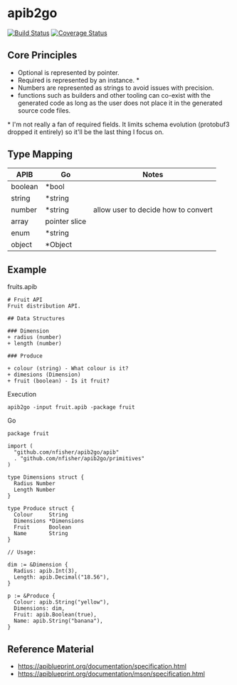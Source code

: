 # apib2go

[![Build Status](https://travis-ci.org/nfisher/apib2go.svg?branch=master)](https://travis-ci.org/nfisher/apib2go)
[![Coverage Status](https://coveralls.io/repos/github/nfisher/apib2go/badge.svg?branch=master)](https://coveralls.io/github/nfisher/apib2go?branch=master)

## Core Principles

- Optional is represented by pointer.
- Required is represented by an instance. \*
- Numbers are represented as strings to avoid issues with precision.
- functions such as builders and other tooling can co-exist with the generated code as long as the user does not place it in the generated source code files.

\* I'm not really a fan of required fields. It limits schema evolution (protobuf3 dropped it entirely) so it'll be the last thing I focus on.

## Type Mapping

| APIB    | Go            | Notes                               |
| ------- | ------------- | ----------------------------------- |
| boolean | \*bool        |                                     |
| string  | \*string      |                                     |
| number  | \*string      | allow user to decide how to convert |
| array   | pointer slice |                                     |
| enum    | \*string      |                                     |
| object  | \*Object      |                                     |

## Example

fruits.apib
```
# Fruit API
Fruit distribution API.

## Data Structures

### Dimension
+ radius (number)
+ length (number)

### Produce

+ colour (string) - What colour is it?
+ dimesions (Dimension)
+ fruit (boolean) - Is it fruit?
```

Execution
```
apib2go -input fruit.apib -package fruit
```


Go
```
package fruit

import (
  "github.com/nfisher/apib2go/apib"
  . "github.com/nfisher/apib2go/primitives"
)

type Dimensions struct {
  Radius Number
  Length Number
}

type Produce struct {
  Colour     String
  Dimensions *Dimensions
  Fruit      Boolean
  Name       String
}

// Usage:

dim := &Dimension {
  Radius: apib.Int(3),
  Length: apib.Decimal("18.56"),
}

p := &Produce {
  Colour: apib.String("yellow"),
  Dimensions: dim,
  Fruit: apib.Boolean(true),
  Name: apib.String("banana"),
}
```

## Reference Material

- https://apiblueprint.org/documentation/specification.html
- https://apiblueprint.org/documentation/mson/specification.html
